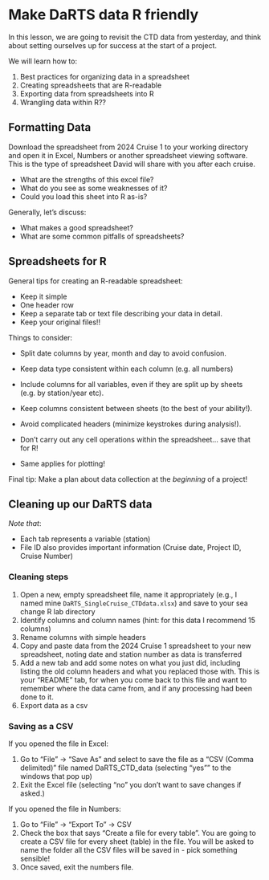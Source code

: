 Make DaRTS data R friendly
================

In this lesson, we are going to revisit the CTD data from yesterday, and
think about setting ourselves up for success at the start of a project.

We will learn how to:

1.  Best practices for organizing data in a spreadsheet
2.  Creating spreadsheets that are R-readable
3.  Exporting data from spreadsheets into R
4.  Wrangling data within R??

## Formatting Data

Download the spreadsheet from 2024 Cruise 1 to your working directory
and open it in Excel, Numbers or another spreadsheet viewing software.
This is the type of spreadsheet David will share with you after each
cruise.

- What are the strengths of this excel file?
- What do you see as some weaknesses of it?
- Could you load this sheet into R as-is?

Generally, let’s discuss:

- What makes a good spreadsheet?
- What are some common pitfalls of spreadsheets?

## Spreadsheets for R

General tips for creating an R-readable spreadsheet:

- Keep it simple
- One header row
- Keep a separate tab or text file describing your data in detail.
- Keep your original files!!

Things to consider:

- Split date columns by year, month and day to avoid confusion.

- Keep data type consistent within each column (e.g. all numbers)

- Include columns for all variables, even if they are split up by sheets
  (e.g. by station/year etc).

- Keep columns consistent between sheets (to the best of your ability!).

- Avoid complicated headers (minimize keystrokes during analysis!).

- Don’t carry out any cell operations within the spreadsheet… save that
  for R!

- Same applies for plotting!

Final tip: Make a plan about data collection at the *beginning* of a
project!

## Cleaning up our DaRTS data

*Note that*:

- Each tab represents a variable (station)
- File ID also provides important information (Cruise date, Project ID,
  Cruise Number)

### Cleaning steps

1.  Open a new, empty spreadsheet file, name it appropriately (e.g., I
    named mine `DaRTS_SingleCruise_CTDdata.xlsx`) and save to your sea
    change R lab directory
2.  Identify columns and column names (hint: for this data I recommend
    15 columns)
3.  Rename columns with simple headers
4.  Copy and paste data from the 2024 Cruise 1 spreadsheet to your new
    spreadsheet, noting date and station number as data is transferred
5.  Add a new tab and add some notes on what you just did, including
    listing the old column headers and what you replaced those with.
    This is your “README” tab, for when you come back to this file and
    want to remember where the data came from, and if any processing had
    been done to it.
6.  Export data as a csv

### Saving as a CSV

If you opened the file in Excel:

1.  Go to “File” -\> “Save As” and select to save the file as a “CSV
    (Comma delimited)” file named DaRTS_CTD_data (selecting “yes”” to
    the windows that pop up)
2.  Exit the Excel file (selecting “no” you don’t want to save changes
    if asked.)

If you opened the file in Numbers:

1.  Go to “File” -\> “Export To” -\> CSV
2.  Check the box that says “Create a file for every table”. You are
    going to create a CSV file for every sheet (table) in the file. You
    will be asked to name the folder all the CSV files will be saved
    in - pick something sensible!
3.  Once saved, exit the numbers file.
